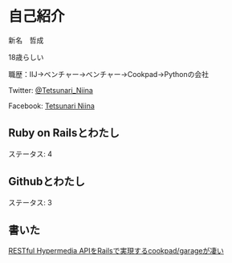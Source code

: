 # 自己紹介
新名　哲成

18歳らしい

職歴：IIJ→ベンチャー→ベンチャー→Cookpad→Pythonの会社

Twitter: [@Tetsunari_Niina](https://twitter.com/Tetsunari_Niina)

Facebook: [Tetsunari Niina](https://www.facebook.com/New.Name217)

## Ruby on Railsとわたし
ステータス: 4

## Githubとわたし
ステータス: 3

## 書いた
[RESTful Hypermedia APIをRailsで実現するcookpad/garageが凄い](http://qiita.com/217/items/389de32ac340de81d532)